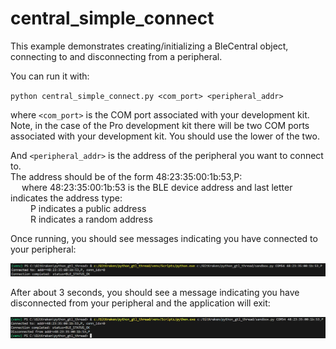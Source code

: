 # central_simple_connect

This example demonstrates creating/initializing a BleCentral object, connecting to and disconnecting from a peripheral.

You can run it with:

`python central_simple_connect.py <com_port> <peripheral_addr>`

where `<com_port>` is the COM port associated with your development kit. Note, in the case of the Pro development kit there will be two COM ports associated with your development kit. You should use the lower of the two.

And `<peripheral_addr>` is the address of the peripheral you want to connect to. \
The address should be of the form 48:23:35:00:1b:53,P: \
&emsp; where 48:23:35:00:1b:53 is the BLE device address and last letter indicates the address type: \
&emsp;&emsp; P indicates a public address \
&emsp;&emsp; R indicates a random address

Once running, you should see messages indicating you have connected to your peripheral:

![connection](assets/connection.png)

After about 3 seconds, you should see a message indicating you have disconnected from your peripheral and the application will exit:

![disconnection](assets/disconnection.png)
